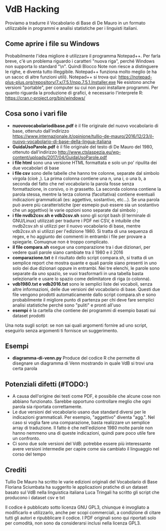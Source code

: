 # VdB Hacking
Proviamo a tradurre il Vocabolario di Base di De Mauro in un formato utilizzabile in programmi e analisi statistiche per i linguisti italiani.

## Come aprire i file su Windows
Probabilmente l'idea migliore è utilizzare il programma Notepad++. Per farla breve, c'è un problema riguardo i caratteri "nuova riga", perché Windows non supporta lo standard "\n". Quindi Blocco Note non riesce a distinguere le righe, e diventa tutto illeggibile. Notepad++ funziona molto meglio (e ha un sacoc di altre funzioni utili).
Notepad++ si trova qui:
https://notepad-plus-plus.org/repository/7.x/7.5.1/npp.7.5.1.Installer.exe
Ne esistono anche versioni "portable", per computer su cui non puoi installare programmi.
Per quanto riguarda la produzione di grafici, è necessario l'interprete R: https://cran.r-project.org/bin/windows/

## Cosa sono i vari file

- **nuovovocabolariodibase.pdf** è il file originale del nuovo vocabolario di base, ottenuto dall'indirizzo https://www.internazionale.it/opinione/tullio-de-mauro/2016/12/23/il-nuovo-vocabolario-di-base-della-lingua-italiana
- **GuidaUsoParole.pdf** è il file originale del testo di De Mauro del 1980, ottenuto dall'indirizzo http://www.ctslaspezia.eu/wp-content/uploads/2017/04/GuidaUsoParole.pdf
- **i file html** sono una versione HTML formattata e solo un po' ripulita dei due vocabolari di base
- **i file csv** sono delle tabelle che hanno tre colonne, separate dal simbolo virgola (cioè ,). La prima colonna contiene una n, una i, o una b, a seconda del fatto che nel vocabolario la parola fosse senza formattazione, in corsivo, o in grassetto. La seconda colonna contiene la parola stessa, mentre la terza colonna (facoltativa) contiene eventuali indicazioni grammaticali (es: aggettivo, sostantivo, etc...). Se una parola può avere più caratteristiche (per esmepio può essere sia un sostantivo che un aggettivo) le varie opzioni sono separate dal simbolo ;
- **i file nvdb2csv.sh e vdb2csv.sh** sono gli script bash (il terminale di GNU/Linux) utilizzati per tradurre i PDF nei CSV, è intuibile che nvdb2csv.sh si utilizzi per il nuovo vocabolario di base, mentre vdb2csv.sh si utilizzi per l'edizione 1980. Si tratta di una sequenza di regex, e ho aggiunto dei commenti in entrambi i file per provare a spiegarle. Comuqnue non è troppo complicato.
- **il file compara.sh** esegue una comparazione tra i due dizionari, per vedere quali parole siano cambiate tra il 1980 e il 2016
- **comparazione.txt** è il risultato dello script compara.sh, si tratta di un semplice report che mostra quante e quali parole siano presenti in uno solo dei due dizionari oppure in entrambi. Nei tre elenchi, le parole sono separate da uno spazio, se vuoi trasformarli in una tabella basta selezionarle e usare lo spazio come delimitatore di riga (o colonna).
- **vdb1980.txt e vdb2016.txt** sono le semplici liste dei vocaboli, senza altre informazioni, delle due versioni del vocabolario di base. Questi due file vengono prodotti automaticamente dallo script compara.sh e sono probabilmente il migliore punto di partenza per chi deve fare semplici analisi statistiche perché sono "puliti" e pronti all'uso
- **esempi** è la cartella che contiene dei programmi di esempio basati sui dataset prodotti

Una nota sugli script: se non sai quali argomenti fornire ad uno script, eseguirlo senza argomenti ti fornisce un suggerimento.

## Esempi
- **diagramma-di-venn.py** Produce del codice R che permette di disegnare un diagramma di Venn mostrando in quale VdB si trovi una certa parola

## Potenziali difetti (#TODO:)
- A causa dell'origine dei testi come PDF, è possibile che alcune cose non abbiano funzionato. Sarebbe opportuno controllare meglio che ogni parola sia riportata correttamente.
- Le due versioni del vocabolario usano due standard diversi per le indicazioni grammaticali. Per esempio, "aggettivo" diventa "agg.". Nel caso si voglia fare una comparazione, basta realizzare un semplice array di traduzione. Il fatto è che nell'edizione 1980 molte parole non hanno nemmeno una di queste indicazioni, quindi pare poco utile fare un confronto.
- Ci sono due sole versioni del VdB: potrebbe essere più interessante avere versioni intermedie per capire come sia cambiato il linguaggio nel corso del tempo

## Crediti
Tullio De Mauro ha scritto le varie edizioni originali del Vocabolario di Base
Floriana Sciumbata ha suggerito le applicazioni pratiche di un dataset basato sul VdB nella linguistica italiana
Luca Tringali ha scritto gli script che producono i dataset csv e txt

Il codice è pubblicato sotto licenza GNU GPL3, chiunque è invogliato a modificarlo e utilizzarlo, anche per scopi commerciali, a condizione di citare tutti gli autori e ripubblicare il codice. I PDF originali sono qui riportati solo per comodità, non sono da considerarsi inclusi nella licenza GPL3.
